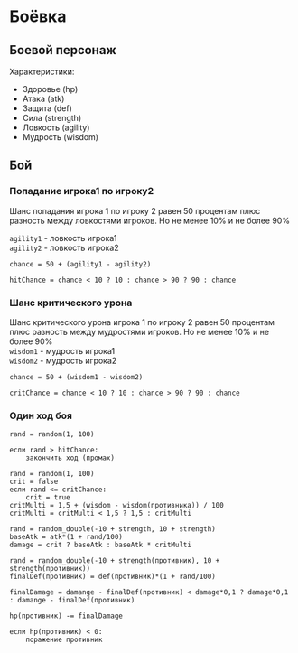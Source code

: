 # Боёвка

## Боевой персонаж

Характеристики:
- Здоровье (hp)
- Атака (atk)
- Защита (def)
- Сила (strength)
- Ловкость (agility)
- Мудрость (wisdom)

## Бой

### Попадание игрока1 по игроку2
Шанс попадания игрока 1 по игроку 2 равен 50 процентам плюс разность между ловкостями игроков.
Но не менее 10% и не более 90% <br>

`agility1` - ловкость игрока1 <br>
`agility2` - ловкость игрока2 <br>

`chance = 50 + (agility1 - agility2)`

`hitChance = chance < 10 ? 10 : chance > 90 ? 90 : chance`

### Шанс критического урона
Шанс критического урона игрока 1 по игроку 2 равен 50 процентам плюс разность между мудростями игроков.
Но не менее 10% и не более 90% <br>
`wisdom1` - мудрость игрока1 <br>
`wisdom2` - мудрость игрока2 <br>

`chance = 50 + (wisdom1 - wisdom2)`

`critChance = chance < 10 ? 10 : chance > 90 ? 90 : chance`

### Один ход боя

```
rand = random(1, 100)

если rand > hitChance:
    закончить ход (промах)
    
rand = random(1, 100)
crit = false
если rand <= critChance:
    crit = true
critMulti = 1,5 + (wisdom - wisdom(противника)) / 100
critMulti = critMulti < 1,5 ? 1,5 : critMulti

rand = random_double(-10 + strength, 10 + strength)
baseAtk = atk*(1 + rand/100)
damage = crit ? baseAtk : baseAtk * critMulti

rand = random_double(-10 + strength(противник), 10 + strength(противник))
finalDef(противник) = def(противник)*(1 + rand/100)

finalDamage = damange - finalDef(противник) < damage*0,1 ? damage*0,1 : damange - finalDef(противник)

hp(противник) -= finalDamage

если hp(противник) < 0:
    поражение противник
```




